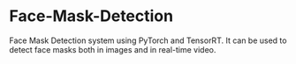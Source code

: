 # Face-Mask-Detection
Face Mask Detection system using PyTorch and TensorRT. It can be used to detect face masks both in images and in real-time video.

